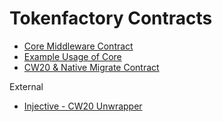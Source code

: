 # Tokenfactory Contracts

- [Core Middleware Contract](./contracts/tokenfactory_core/)
- [Example Usage of Core](./contracts/tf_example/)
- [CW20 & Native Migrate Contract](./contracts/migrate/)

External

- [Injective - CW20 Unwrapper](https://github.com/InjectiveLabs/cw20-adapter)
